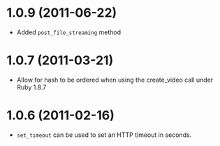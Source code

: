 # 1.0.9 (2011-06-22)

 * Added `post_file_streaming` method 
 
# 1.0.7 (2011-03-21)

 * Allow for hash to be ordered when using the create_video call under Ruby 1.8.7

# 1.0.6 (2011-02-16)

 * `set_timeout` can be used to set an HTTP timeout in seconds.
